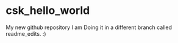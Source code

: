 # csk_hello_world
My new github repository
I am Doing it in a different branch called readme_edits. :)
